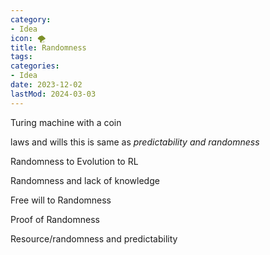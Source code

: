 ```yaml
---
category:
- Idea
icon: 🌪️
title: Randomness
tags:
categories:
- Idea
date: 2023-12-02
lastMod: 2024-03-03
---
```

Turing machine with a coin

laws and wills this is same as *predictability and randomness*

Randomness to Evolution to RL

Randomness and lack of knowledge

Free will to Randomness

Proof of Randomness

Resource/randomness and predictability
